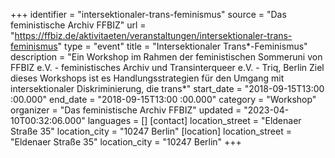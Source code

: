 +++
identifier = "intersektionaler-trans-feminismus"
source = "Das feministische Archiv FFBIZ"
url = "https://ffbiz.de/aktivitaeten/veranstaltungen/intersektionaler-trans-feminismus"
type = "event"
title = "Intersektionaler Trans*​-Feminismus"
description = "Ein Workshop im Rahmen der feministischen Sommeruni von FFBIZ e.V. - feministisches Archiv und Transinterqueer e.V. - Triq, Berlin
Ziel dieses Workshops ist es Handlungsstrategien für den Umgang mit intersektionaler Diskriminierung, die trans*"
start_date = "2018-09-15T13:00 :00.000"
end_date = "2018-09-15T13:00 :00.000"
category = "Workshop"
organizer = "Das feministische Archiv FFBIZ"
updated = "2023-04-10T00:32:06.000"
languages = []
[contact]
location_street = "Eldenaer Straße 35"
location_city = "10247 Berlin"
[location]
location_street = "Eldenaer Straße 35"
location_city = "10247 Berlin"
+++